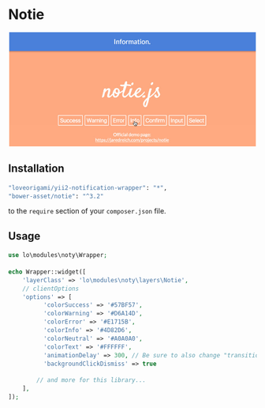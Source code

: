 # Notie
!["Notie"](img/notie.jpg)

Installation
--------

```bash
"loveorigami/yii2-notification-wrapper": "*",
"bower-asset/notie": "^3.2"
```

to the ```require``` section of your `composer.json` file.


Usage
-----

```php
use lo\modules\noty\Wrapper;

echo Wrapper::widget([
    'layerClass' => 'lo\modules\noty\layers\Notie',
    // clientOptions
    'options' => [
          'colorSuccess' => '#57BF57',
          'colorWarning' => '#D6A14D',
          'colorError' => '#E1715B',
          'colorInfo' => '#4D82D6',
          'colorNeutral' => '#A0A0A0',
          'colorText' => '#FFFFFF',
          'animationDelay' => 300, // Be sure to also change "transition: all 0.3s ease" variable in .scss file
          'backgroundClickDismiss' => true

        // and more for this library...
    ],
]);

```
